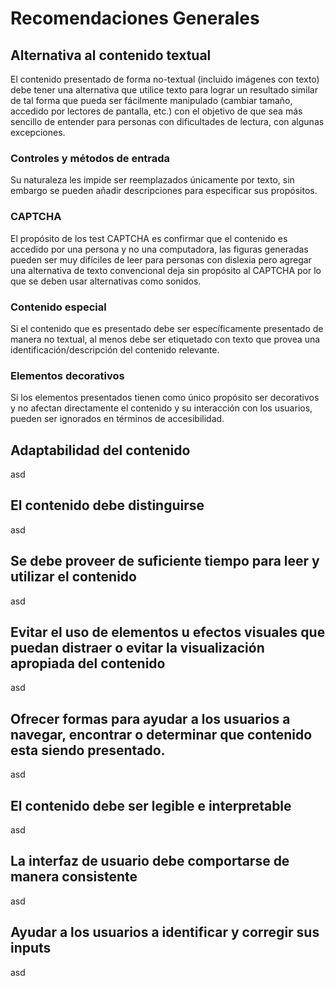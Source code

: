 # Recomendaciones Generales

## Alternativa al contenido textual

El contenido presentado de forma no-textual (incluido imágenes con texto) debe tener una alternativa que utilice texto para lograr un resultado similar de tal forma que pueda ser fácilmente manipulado (cambiar tamaño, accedido por lectores de pantalla, etc.) con el objetivo de que sea más sencillo de entender para personas con dificultades de lectura, con algunas excepciones.
### Controles y métodos de entrada
 Su naturaleza les impide ser reemplazados únicamente por texto, sin embargo se pueden añadir descripciones para especificar sus propósitos.
### CAPTCHA 
El propósito de los test CAPTCHA es confirmar que el contenido es accedido por una persona y no una computadora, las figuras generadas pueden ser muy difíciles de leer para personas con dislexia pero agregar una alternativa de texto convencional deja sin propósito al CAPTCHA por lo que se deben usar alternativas como sonidos.
### Contenido especial 
Si el contenido que es presentado debe ser específicamente presentado de manera no textual, al menos debe ser etiquetado con texto que provea una identificación/descripción del contenido relevante.
### Elementos decorativos
Si los elementos presentados tienen como único propósito ser decorativos y no afectan directamente el contenido y su interacción con los usuarios, pueden ser ignorados en términos de accesibilidad. 


## Adaptabilidad del contenido
asd
## El contenido debe distinguirse
asd
## Se debe proveer de suficiente tiempo para leer y utilizar el contenido
asd
## Evitar el uso de elementos u efectos visuales que puedan distraer o evitar la visualización apropiada del contenido
asd
## Ofrecer formas para ayudar a los usuarios a navegar, encontrar o determinar que contenido esta siendo presentado. 
asd

## El contenido debe ser legible e interpretable
asd
## La interfaz de usuario debe comportarse de manera consistente
asd
## Ayudar a los usuarios a identificar y corregir sus inputs

asd